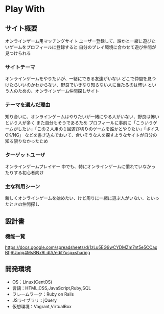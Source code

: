 # Play With

## サイト概要
オンラインゲーム用マッチングサイト
ユーザー登録して、誰かと一緒に遊びたいゲームをプロフィールに登録すると
自分のプレイ環境に合わせて遊び仲間が見つけられる

### サイトテーマ
オンラインゲームをやりたいが、一緒にできる友達がいない
どこで仲間を見つけたらいいのかわからない、野良でいきなり知らない人に当たるのは怖い
という人のための、オンラインゲーム仲間探しサイト

### テーマを選んだ理由
知り合いに、オンラインゲームはやりたいが一緒にやる人がいない、野良は怖いという人が多く
また自分もそうであるため
プロフィールに事前に「こういうゲームがしたい」「この２人用の１回遊び切りのゲームを誰かとやりたい」「ボイスOK/NG」
などを書き込んでおいて、合いそうな人を探すようなサイトが自分の知る限りなかったため

### ターゲットユーザ
オンラインゲームプレイヤー
中でも、特にオンラインゲームに慣れていなかったりする初心者向け

### 主な利用シーン
新しくオンラインゲームを始めたい、けど周りに一緒に遊ぶ人がいない、といったときの仲間探し

## 設計書

### 機能一覧
https://docs.google.com/spreadsheets/d/1zLu5EG9wCYDMZm7nt5e5CCagBfj6Ubqg4MsBNx9LdIA/edit?usp=sharing

## 開発環境
- OS：Linux(CentOS)
- 言語：HTML,CSS,JavaScript,Ruby,SQL
- フレームワーク：Ruby on Rails
- JSライブラリ：jQuery
- 仮想環境：Vagrant,VirtualBox
